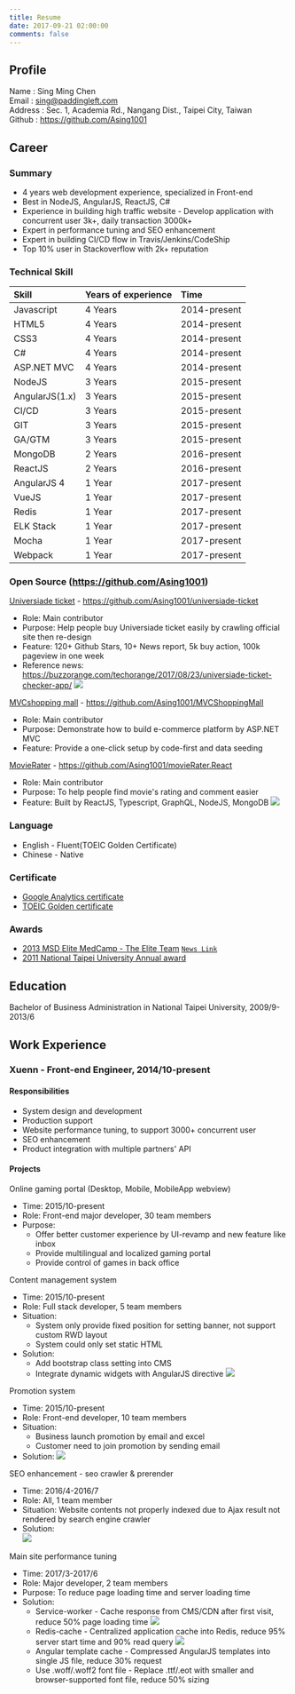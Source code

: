 ```yaml
---
title: Resume
date: 2017-09-21 02:00:00
comments: false
---
```


## Profile

Name : Sing Ming Chen  
Email : sing@paddingleft.com  
Address : Sec. 1, Academia Rd., Nangang Dist., Taipei City, Taiwan  
Github : https://github.com/Asing1001

## Career

### Summary

- 4 years web development experience, specialized in Front-end
- Best in NodeJS, AngularJS, ReactJS, C#
- Experience in building high traffic website - Develop application with concurrent user 3k+, daily transaction 3000k+
- Expert in performance tuning and SEO enhancement
- Expert in building CI/CD flow in Travis/Jenkins/CodeShip
- Top 10% user in Stackoverflow with 2k+ reputation

### Technical Skill

| Skill          | Years of experience | Time         |
| :------------- | :------------------ | :----------- |
| Javascript     | 4 Years             | 2014-present |
| HTML5          | 4 Years             | 2014-present |
| CSS3           | 4 Years             | 2014-present |
| C#             | 4 Years             | 2014-present |
| ASP.NET MVC    | 4 Years             | 2014-present |
| NodeJS         | 3 Years             | 2015-present |
| AngularJS(1.x) | 3 Years             | 2015-present |
| CI/CD          | 3 Years             | 2015-present |
| GIT            | 3 Years             | 2015-present |
| GA/GTM         | 3 Years             | 2015-present |
| MongoDB        | 2 Years             | 2016-present |
| ReactJS        | 2 Years             | 2016-present |
| AngularJS 4    | 1 Year              | 2017-present |
| VueJS          | 1 Year              | 2017-present |
| Redis          | 1 Year              | 2017-present |
| ELK Stack      | 1 Year              | 2017-present |
| Mocha          | 1 Year              | 2017-present |
| Webpack        | 1 Year              | 2017-present |

### Open Source (https://github.com/Asing1001)

[Universiade ticket](http://ticket.mvrater.com/) - https://github.com/Asing1001/universiade-ticket
  - Role: Main contributor
  - Purpose: Help people buy Universiade ticket easily by crawling official site then re-design
  - Feature: 120+ Github Stars, 10+ News report, 5k buy action, 100k pageview in one week
  - Reference news: https://buzzorange.com/techorange/2017/08/23/universiade-ticket-checker-app/
    ![](https://github.com/Asing1001/system-diagrams/blob/master/universiade-ticket.jpg?raw=true)

[MVCshopping mall](http://wecarestore.azurewebsites.net/) -  https://github.com/Asing1001/MVCShoppingMall
  - Role: Main contributor
  - Purpose: Demonstrate how to build e-commerce platform by ASP.NET MVC
  - Feature: Provide a one-click setup by code-first and data seeding

[MovieRater](https://www.mvrater.com/) - https://github.com/Asing1001/movieRater.React
  - Role: Main contributor
  - Purpose: To help people find movie's rating and comment easier
  - Feature: Built by ReactJS, Typescript, GraphQL, NodeJS, MongoDB
    ![](https://github.com/Asing1001/system-diagrams/blob/master/mvrater.jpg?raw=true)

### Language

- English - Fluent(TOEIC Golden Certificate)
- Chinese - Native

### Certificate

- [Google Analytics certificate](https://www.google.com/partners/?hl=zh-TW#i_profile;idtf=100241582365266596912)
- [TOEIC Golden certificate](https://goo.gl/photos/gGjX7pcqvkGqMoZB8)

### Awards

- [2013 MSD Elite MedCamp - The Elite Team](https://goo.gl/photos/kSca7Xf9csrJ2bsd8) [`News Link`](http://bit.ly/1B7iH4H)
- [2011 National Taipei University Annual award](https://goo.gl/photos/QtC9zUMR6qgHiVME7)

## Education

Bachelor of Business Administration in National Taipei University, 2009/9-2013/6

## Work Experience

### Xuenn - Front-end Engineer, 2014/10-present

#### Responsibilities

- System design and development
- Production support
- Website performance tuning, to support 3000+ concurrent user
- SEO enhancement
- Product integration with multiple partners' API

#### Projects

Online gaming portal (Desktop, Mobile, MobileApp webview)
  - Time: 2015/10-present
  - Role: Front-end major developer, 30 team members  
  - Purpose:
    - Offer better customer experience by UI-revamp and new feature like inbox
    - Provide multilingual and localized gaming portal
    - Provide control of games in back office
    
Content management system
  - Time: 2015/10-present
  - Role: Full stack developer, 5 team members
  - Situation:
    - System only provide fixed position for setting banner, not support custom RWD layout
    - System could only set static HTML
  - Solution:
    - Add bootstrap class setting into CMS
    - Integrate dynamic widgets with AngularJS directive
    ![](https://github.com/Asing1001/system-diagrams/blob/master/CMS.jpg?raw=true)
    
Promotion system
  - Time: 2015/10-present
  - Role: Front-end developer, 10 team members
  - Situation: 
    - Business launch promotion by email and excel
    - Customer need to join promotion by sending email
  - Solution: 
    ![](https://github.com/Asing1001/system-diagrams/blob/master/promotion-uml-uc.jpg?raw=true)
    
SEO enhancement - seo crawler & prerender
  - Time: 2016/4-2016/7
  - Role: All, 1 team member
  - Situation: Website contents not properly indexed due to Ajax result not rendered by search engine crawler
  - Solution:  
    ![](https://github.com/Asing1001/system-diagrams/blob/master/seo-crawler-prerender.jpg?raw=true)
    
Main site performance tuning
  - Time: 2017/3-2017/6
  - Role: Major developer, 2 team members
  - Purpose: To reduce page loading time and server loading time
  - Solution:
    - Service-worker - Cache response from CMS/CDN after first visit, reduce 50% page loading time
    ![](https://raw.githubusercontent.com/Asing1001/system-diagrams/master/service-worker.jpg)
    - Redis-cache - Centralized application cache into Redis, reduce 95% server start time and 90% read query
    ![](https://raw.githubusercontent.com/Asing1001/system-diagrams/master/centralized-cache.jpg)
    - Angular template cache - Compressed AngularJS templates into single JS file, reduce 30% request
    - Use .woff/.woff2 font file - Replace .ttf/.eot with smaller and browser-supported font file, reduce 50% sizing
